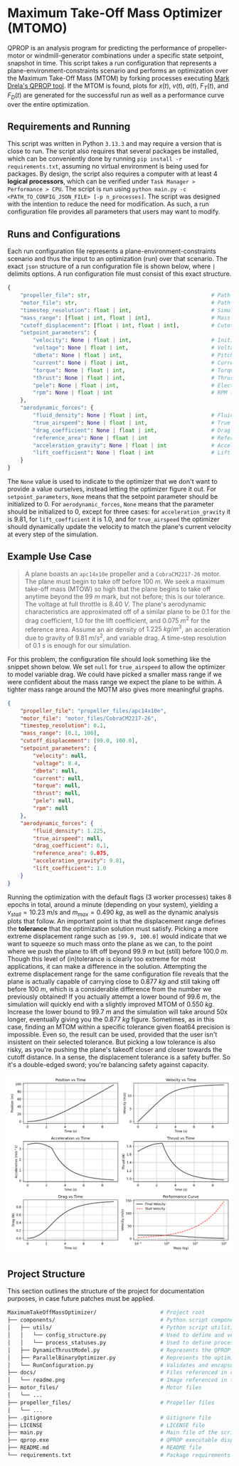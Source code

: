 # Maximum Take-Off Mass Optimizer (MTOMO)

QPROP is an analysis program for predicting the performance of propeller-motor or windmill-generator combinations under a specific state setpoint, snapshot in time. This script takes a run configuration that represents a plane-environment-constraints scenario and performs an optimization over the Maximum Take-Off Mass (MTOM) by forking processes executing [Mark Drela's QPROP tool](https://web.mit.edu/drela/Public/web/qprop/). If the MTOM is found, plots for $x(t)$, $v(t)$, $a(t)$, $F_T(t)$, and $F_D(t)$ are generated for the successful run as well as a performance curve over the entire optimization.

## Requirements and Running

This script was written in Python `3.13.3` and may require a version that is close to run. The script also requires that several packages be installed, which can be conveniently done by running `pip install -r requirements.txt`, assuming no virtual environment is being used for packages. By design, the script also requires a computer with at least 4 **logical processors**, which can be verified under `Task Manager > Performance > CPU`. The script is run using `python main.py -c <PATH_TO_CONFIG_JSON_FILE> [-p n_processes]`. The script was designed with the intention to reduce the need for modification. As such, a run configuration file provides all parameters that users may want to modify.

## Runs and Configurations

Each run configuration file represents a plane-environment-constraints scenario and thus the input to an optimization (run) over that scenario. The exact `json` structure of a run configuration file is shown below, where `|` delimits options. A run configuration file must consist of this exact structure.

```py
{
    "propeller_file": str,                                      # Path to propeller file
    "motor_file": str,                                          # Path to motor file
    "timestep_resolution": float | int,                         # Simulation time (s) step size
    "mass_range": [float | int, float | int],                   # Mass (kg) range to search
    "cutoff_displacement": [float | int, float | int],          # Cutoff distance (m) range
    "setpoint_parameters": {
        "velocity": None | float | int,                         # Initial velocity (m/s)
        "voltage": None | float | int,                          # Voltage (V)
        "dbeta": None | float | int,                            # Pitch-change angle (deg)
        "current": None | float | int,                          # Current (A)
        "torque": None | float | int,                           # Torque (N·m)
        "thrust": None | float | int,                           # Thrust (N)
        "pele": None | float | int,                             # Electrical Power (W)
        "rpm": None | float | int                               # RPM (rpm)
    },
    "aerodynamic_forces": {
        "fluid_density": None | float | int,                    # Fluid density (kg/m^3)
        "true_airspeed": None | float | int,                    # True airspeed (m/s)
        "drag_coefficient": None | float | int,                 # Drag coefficient
        "reference_area": None | float | int                    # Reference area (m^2)
        "acceleration_gravity": None | float | int              # Acceleration due to gravity (m/s^2)
        "lift_coefficient": None | float | int                  # Lift coefficient
    }
}
```

The `None` value is used to indicate to the optimizer that we don't want to provide a value ourselves, instead letting the optimizer figure it out. For `setpoint_parameters`, `None` means that the setpoint parameter should be initialized to 0. For `aerodynamic_forces`, `None` means that the parameter should be initialized to 0, except for three cases: for `acceleration_gravity` it is 9.81, for `lift_coefficient` it is 1.0, and for `true_airspeed` the optimizer should dynamically update the velocity to match the plane's current velocity at every step of the simulation.

## Example Use Case

> A plane boasts an `apc14x10e` propeller and a `CobraCM2217-26` motor. The plane must begin to take off before $100\ m$. We seek a maximum take-off mass (MTOW) so high that the plane begins to take off anytime beyond the $99\ m$ mark, but not before; this is our tolerance. The voltage at full throttle is $8.40\ V$. The plane's aerodynamic characteristics are approximated off of a similar plane to be $0.1$ for the drag coefficient, $1.0$ for the lift coefficient, and $0.075\ m^2$ for the reference area. Assume an air density of $1.225\ kg/m^3$, an acceleration due to gravity of $9.81\ m/s^2$, and variable drag. A time-step resolution of $0.1\ s$ is enough for our simulation.

For this problem, the configuration file should look something like the snippet shown below. We set `null` for `true_airspeed` to allow the optimizer to model variable drag. We could have picked a smaller mass range if we were confident about the mass range we expect the plane to be within. A tighter mass range around the MOTM also gives more meaningful graphs.

```json
{
    "propeller_file": "propeller_files/apc14x10e",
    "motor_file": "motor_files/CobraCM2217-26",
    "timestep_resolution": 0.1,
    "mass_range": [0.1, 100],
    "cutoff_displacement": [99.0, 100.0],
    "setpoint_parameters": {
        "velocity": null,
        "voltage": 8.4,
        "dbeta": null,
        "current": null,
        "torque": null,
        "thrust": null,
        "pele": null,
        "rpm": null
    },
    "aerodynamic_forces": {
        "fluid_density": 1.225,
        "true_airspeed": null,
        "drag_coefficient": 0.1,
        "reference_area": 0.075,
        "acceleration_gravity": 9.81,
        "lift_coefficient": 1.0
    }
}
```

Running the optimization with the default flags (3 worker processes) takes 8 epochs in total, around a minute (depending on your system), yielding a $v_{stall} = 10.23\ m/s$ and $m_{max} = 0.490\ kg$, as well as the dynamic analysis plots that follow. An important point is that the displacement range defines the **tolerance** that the optimization solution must satisfy. Picking a more extreme displacement range such as `[99.9, 100.0]` would indicate that we want to squeeze so much mass onto the plane as we can, to the point where we push the plane to lift off beyond $99.9\ m$ but (still) before $100.0\ m$. Though this level of (in)tolerance is clearly too extreme for most applications, it can make a difference in the solution. Attempting the extreme displacement range for the same configuration file reveals that the plane is actually capable of carrying close to $0.877\ kg$ and still taking off before $100\ m$, which is a considerable difference from the number we previously obtained! If you actually attempt a lower bound of $99.6\ m$, the simulation will quickly end with a slightly improved MTOM of $0.550\ kg$. Increase the lower bound to $99.7\ m$ and the simulation will take around 50x longer, eventually giving you the $0.877\ kg$ figure. Sometimes, as in this case, finding an MTOM within a specific tolerance given float64 precision is impossible. Even so, the result can be used, provided that the user isn't insistent on their selected tolerance. But picking a low tolerance is also risky, as you're pushing the plane's takeoff closer and closer towards the cutoff distance. In a sense, the displacement tolerance is a safety buffer. So it's a double-edged sword; you're balancing safety against capacity.

<div style="text-align: center;">
    <img src='docs/readme.png' alt='Dynamic Analysis Plots' width='800' />
</div>

## Project Structure

This section outlines the structure of the project for documentation purposes, in case future patches must be applied.

```bash
MaximumTakeOffMassOptimizer/                    # Project root
├── components/                                 # Python script components
│   ├── utils/                                  # Python script utilities
│   │   └── config_structure.py                 # Used to define and verify config structure
│   │   └── process_statuses.py                 # Used to define process status enums
│   ├── DynamicThrustModel.py                   # Represents the QPROP (slave) process
│   ├── ParallelBinaryOptimizer.py              # Represents the optimizer (master) process
│   └── RunConfiguration.py                     # Validates and encapsulates a run configuration
├── docs/                                       # Files referenced in documentation
│   └── readme.png                              # Image referenced in the README
├── motor_files/                                # Motor files
│   └── ...
├── propeller_files/                            # Propeller files
│   └── ...
├── .gitignore                                  # Gitignore file
├── LICENSE                                     # LICENSE file
├── main.py                                     # Main file of the script
├── qprop.exe                                   # QPROP executable dispatched by the script
├── README.md                                   # README file
└── requirements.txt                            # Package requirements file
```
